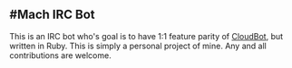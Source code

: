 #Mach IRC Bot
----------------

This is an IRC bot who's goal is to have 1:1 feature parity of [CloudBot](https://github.com/CloudBotIRC/CloudBot), but written in Ruby. This is simply a personal project of mine. Any and all contributions are welcome.
